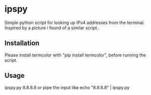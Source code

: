 # ipspy
Simple python script for looking up IPv4 addresses from the terminal.
Inspired by a picture i found of a similar script..

## Installation
Please install termcolor with "pip install termcolor", before running the script.

## Usage
ipspy.py 8.8.8.8 or pipe the input like echo "8.8.8.8" | ipspy.py
